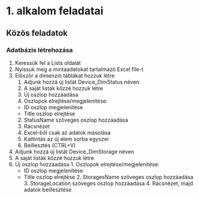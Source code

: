 # 1. alkalom feladatai

## Közös feladatok

### Adatbázis létrehozása
1. Keressük fel a Lists oldalát
2. Nyissuk meg a mintaadatokat tartalmazó Excel file-t
3. Először a dimenzió táblákat hozzuk létre
    1. Adjunk hozzá új listát Device_DimStatus néven
    2. A saját listák közzé hozzuk létre
    3. Új oszlop hozzáadása
    1. Oszlopok elrejtése/megjelenítése:
     - ID oszlop megjelenítése
     - Title oszlop elrejtése
    2. StatusName szöveges oszlop hozzáadása
    3. Rácsnézet
    4. Excel-ből csak az adatok másolása
    5. Kattintás az új elem sorba egyszer
    6. Beillesztés (CTRL+V)
  4. Adjunk hozzá új listát Device_DimStorage néven
  2. A saját listák közzé hozzuk létre
  3. Új oszlop hozzáadása
    1. Oszlopok elrejtése/megjelenítése:
     - ID oszlop megjelenítése
     - Title oszlop elrejtése
    2. StoragesName szöveges oszlop hozzáadása
    3. StorageLocation szöveges oszlop hozzáadása
    4. Rácsnézet, majd adatok beillesztése
